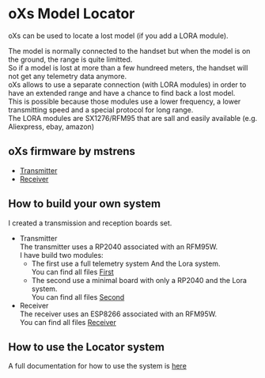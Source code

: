 # oXs Model Locator

oXs can be used to locate a lost model (if you add a LORA module).

The model is normally connected to the handset but when the model is on the ground, the range is quite limitted.  
So if a model is lost at more than a few hundreed meters, the handset will not get any telemetry data anymore.  
oXs allows to use a separate connection (with LORA modules) in order to have an extended range and have a chance to find back a lost model.  
This is possible because those modules use a lower frequency, a lower transmitting speed and a special protocol for long range.  
The LORA modules are SX1276/RFM95 that are sall and easily available (e.g. Aliexpress, ebay, amazon)  

## oXs firmware by mstrens
  *  [Transmitter](https://github.com/mstrens/oXs_on_RP2040/tree/test)
  *  [Receiver](https://github.com/mstrens/oXs_locator_receiver_on_esp8266)
  
## How to build your own system
I created a transmission and reception boards set.  
  *  Transmitter  
     The transmitter uses a RP2040 associated with an RFM95W.  
     I have build two modules:  
     *  The first use a full telemetry system And the Lora system.  
	    You can find all files [First](https://github.com/pierrotm777/oXs_Locator/tree/main/oXs_RP2040_Emitter/Emitter_And_Full_Telemetry)  
     *  The second use a minimal board with only a RP2040 and the Lora system.  
	    You can find all files [Second](https://github.com/pierrotm777/oXs_Locator/tree/main/oXs_RP2040_Emitter/Emitter_Minimum)  
  *  Receiver  
     The receiver uses an ESP8266 associated with an RFM95W.   
	 You can find all files [Receiver](https://github.com/pierrotm777/oXs_Locator/tree/main/oXs_EPS8266_Receiver)  
	 
## How to use the Locator system
A full documentation for how to use the system is [here](https://github.com/mstrens/oXs_locator_receiver_on_esp8266)
  


